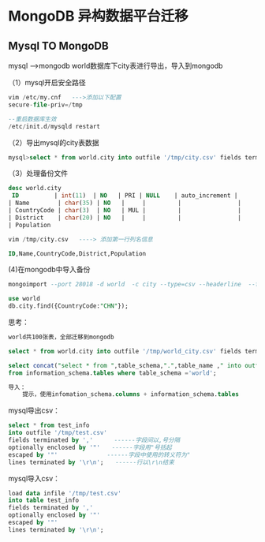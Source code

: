 # MongoDB 异构数据平台迁移

## Mysql TO MongoDB

mysql —–>mongodb
world数据库下city表进行导出，导入到mongodb

（1）mysql开启安全路径

```sql
vim /etc/my.cnf   --->添加以下配置
secure-file-priv=/tmp

--重启数据库生效
/etc/init.d/mysqld restart
```

（2）导出mysql的city表数据

```sql
mysql>select * from world.city into outfile '/tmp/city.csv' fields terminated by ',';
```

（3）处理备份文件

```sql
desc world.city
 ID          | int(11)  | NO   | PRI | NULL    | auto_increment |
| Name        | char(35) | NO   |     |         |                |
| CountryCode | char(3)  | NO   | MUL |         |                |
| District    | char(20) | NO   |     |         |                |
| Population

vim /tmp/city.csv   ----> 添加第一行列名信息

ID,Name,CountryCode,District,Population
```

(4)在mongodb中导入备份

```sql
mongoimport --port 28018 -d world  -c city --type=csv --headerline  --file  /tmp/city.csv

use world
db.city.find({CountryCode:"CHN"});
```

思考：

```sql
world共100张表，全部迁移到mongodb

select * from world.city into outfile '/tmp/world_city.csv' fields terminated by ',';

select concat("select * from ",table_schema,".",table_name ," into outfile '/tmp/",table_schema,"_",table_name,".csv' fields terminated by ',';")
from information_schema.tables where table_schema ='world';

导入：
    提示，使用infomation_schema.columns + information_schema.tables
```

mysql导出csv：

```sql
select * from test_info   
into outfile '/tmp/test.csv'   
fields terminated by ','　　　 ------字段间以,号分隔
optionally enclosed by '"'　　------字段用"号括起
escaped by '"'   　　　　　　 ------字段中使用的转义符为"
lines terminated by '\r\n';　　------行以\r\n结束
```

mysql导入csv：

```sql
load data infile '/tmp/test.csv'
into table test_info
fields terminated by ','
optionally enclosed by '"'
escaped by '"'
lines terminated by '\r\n';
```